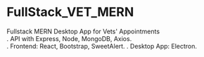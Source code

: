 # FullStack_VET_MERN
Fullstack MERN Desktop App for Vets' Appointments<br/>
.  API with Express, Node, MongoDB, Axios.<br/>
.  Frontend:  React,  Bootstrap, SweetAlert.
.  Desktop App: Electron.
